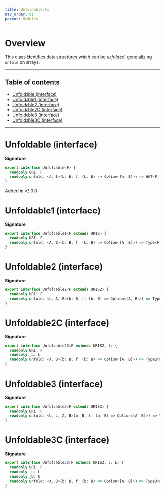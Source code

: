 ```yaml
---
title: Unfoldable.ts
nav_order: 91
parent: Modules
---
```


# Overview

This class identifies data structures which can be _unfolded_, generalizing `unfold` on arrays.

---

<h2 class="text-delta">Table of contents</h2>

- [Unfoldable (interface)](#unfoldable-interface)
- [Unfoldable1 (interface)](#unfoldable1-interface)
- [Unfoldable2 (interface)](#unfoldable2-interface)
- [Unfoldable2C (interface)](#unfoldable2c-interface)
- [Unfoldable3 (interface)](#unfoldable3-interface)
- [Unfoldable3C (interface)](#unfoldable3c-interface)

---

# Unfoldable (interface)

**Signature**

```ts
export interface Unfoldable<F> {
  readonly URI: F
  readonly unfold: <A, B>(b: B, f: (b: B) => Option<[A, B]>) => HKT<F, A>
}
```

Added in v2.0.0

# Unfoldable1 (interface)

**Signature**

```ts
export interface Unfoldable1<F extends URIS> {
  readonly URI: F
  readonly unfold: <A, B>(b: B, f: (b: B) => Option<[A, B]>) => Type<F, A>
}
```

# Unfoldable2 (interface)

**Signature**

```ts
export interface Unfoldable2<F extends URIS2> {
  readonly URI: F
  readonly unfold: <L, A, B>(b: B, f: (b: B) => Option<[A, B]>) => Type2<F, L, A>
}
```

# Unfoldable2C (interface)

**Signature**

```ts
export interface Unfoldable2C<F extends URIS2, L> {
  readonly URI: F
  readonly _L: L
  readonly unfold: <A, B>(b: B, f: (b: B) => Option<[A, B]>) => Type2<F, L, A>
}
```

# Unfoldable3 (interface)

**Signature**

```ts
export interface Unfoldable3<F extends URIS3> {
  readonly URI: F
  readonly unfold: <U, L, A, B>(b: B, f: (b: B) => Option<[A, B]>) => Type3<F, U, L, A>
}
```

# Unfoldable3C (interface)

**Signature**

```ts
export interface Unfoldable3C<F extends URIS3, U, L> {
  readonly URI: F
  readonly _L: L
  readonly _U: U
  readonly unfold: <A, B>(b: B, f: (b: B) => Option<[A, B]>) => Type3<F, U, L, A>
}
```
